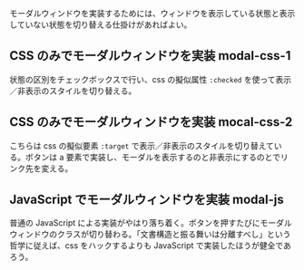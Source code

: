 モーダルウィンドウを実装するためには、ウィンドウを表示している状態と表示していない状態を切り替える仕掛けがあればよい。

## CSS のみでモーダルウィンドウを実装 modal-css-1

状態の区別をチェックボックスで行い、css の擬似属性 `:checked` を使って表示／非表示のスタイルを切り替える。


## CSS のみでモーダルウィンドウを実装 mocal-css-2

こちらは css の擬似要素 `:target` で表示／非表示のスタイルを切り替えている。ボタンは a 要素で実装し、モーダルを表示するのと非表示にするのとでリンク先を変える。


## JavaScript でモーダルウィンドウを実装 modal-js

普通の JavaScript による実装がやはり落ち着く。ボタンを押すたびにモーダルウィンドウのクラスが切り替わる。「文書構造と振る舞いは分離すべし」という哲学に従えば、css をハックするよりも JavaScript で実装したほうが健全であろう。
